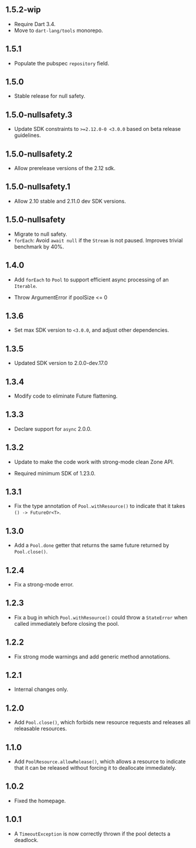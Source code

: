 ## 1.5.2-wip

* Require Dart 3.4.
* Move to `dart-lang/tools` monorepo.

## 1.5.1

* Populate the pubspec `repository` field.

## 1.5.0

* Stable release for null safety.

## 1.5.0-nullsafety.3

* Update SDK constraints to `>=2.12.0-0 <3.0.0` based on beta release
  guidelines.

## 1.5.0-nullsafety.2

* Allow prerelease versions of the 2.12 sdk.

## 1.5.0-nullsafety.1

* Allow 2.10 stable and 2.11.0 dev SDK versions.

## 1.5.0-nullsafety

* Migrate to null safety.
* `forEach`: Avoid `await null` if the `Stream` is not paused.
  Improves trivial benchmark by 40%.

## 1.4.0

* Add `forEach` to `Pool` to support efficient async processing of an
  `Iterable`.

* Throw ArgumentError if poolSize <= 0

## 1.3.6

* Set max SDK version to `<3.0.0`, and adjust other dependencies.

## 1.3.5

- Updated SDK version to 2.0.0-dev.17.0

## 1.3.4

* Modify code to eliminate Future flattening.

## 1.3.3

* Declare support for `async` 2.0.0.

## 1.3.2

* Update to make the code work with strong-mode clean Zone API.

* Required minimum SDK of 1.23.0.

## 1.3.1

* Fix the type annotation of `Pool.withResource()` to indicate that it takes
  `() -> FutureOr<T>`.

## 1.3.0

* Add a `Pool.done` getter that returns the same future returned by
  `Pool.close()`.

## 1.2.4

* Fix a strong-mode error.

## 1.2.3

* Fix a bug in which `Pool.withResource()` could throw a `StateError` when
  called immediately before closing the pool.

## 1.2.2

* Fix strong mode warnings and add generic method annotations.

## 1.2.1

* Internal changes only.

## 1.2.0

* Add `Pool.close()`, which forbids new resource requests and releases all
  releasable resources.

## 1.1.0

* Add `PoolResource.allowRelease()`, which allows a resource to indicate that it
  can be released without forcing it to deallocate immediately.

## 1.0.2

* Fixed the homepage.

## 1.0.1

* A `TimeoutException` is now correctly thrown if the pool detects a deadlock.
